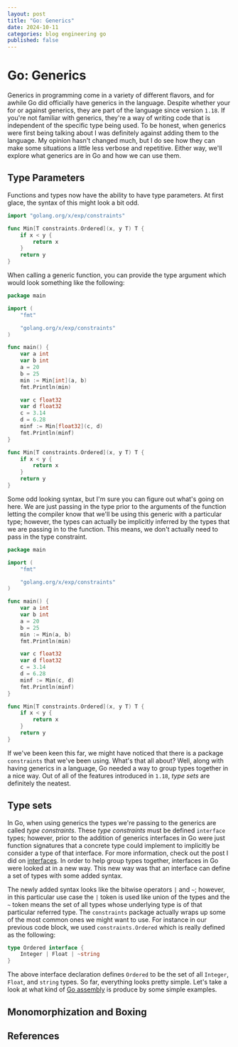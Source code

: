 ```yaml
---
layout: post
title: "Go: Generics"
date: 2024-10-11
categories: blog engineering go
published: false
---
```


# Go: Generics

Generics in programming come in a variety of different flavors, and for awhile Go did officially have generics in the
language. Despite whether your for or against generics, they are part of the language since version `1.18`. If you're
not familiar with generics, they're a way of writing code that is independent of the specific type being used. To be
honest, when generics were first being talking about I was definitely against adding them to the language. My opinion
hasn't changed much, but I do see how they can make some situations a little less verbose and repetitive. Either way,
we'll explore what generics are in Go and how we can use them.

## Type Parameters

Functions and types now have the ability to have type parameters. At first glace, the syntax of this might look a bit
odd.

```go
import "golang.org/x/exp/constraints"

func Min[T constraints.Ordered](x, y T) T {
    if x < y {
        return x
    }
    return y
}

```

When calling a generic function, you can provide the type argument which would look something like the following:

```go
package main

import (
	"fmt"

	"golang.org/x/exp/constraints"
)

func main() {
	var a int
	var b int
	a = 20
	b = 25
	min := Min[int](a, b)
	fmt.Println(min)

	var c float32
	var d float32
	c = 3.14
	d = 6.28
	minf := Min[float32](c, d)
	fmt.Println(minf)
}

func Min[T constraints.Ordered](x, y T) T {
	if x < y {
		return x
	}
	return y
}

```

Some odd looking syntax, but I'm sure you can figure out what's going on here. We are just passing in the type prior
to the arguments of the function letting the compiler know that we'll be using this generic with a particular type;
however, the types can actually be implicitly inferred by the types that we are passing in to the function. This means,
we don't actually need to pass in the type constraint.

```go
package main

import (
	"fmt"

	"golang.org/x/exp/constraints"
)

func main() {
	var a int
	var b int
	a = 20
	b = 25
	min := Min(a, b)
	fmt.Println(min)

	var c float32
	var d float32
	c = 3.14
	d = 6.28
	minf := Min(c, d)
	fmt.Println(minf)
}

func Min[T constraints.Ordered](x, y T) T {
	if x < y {
		return x
	}
	return y
}

```

If we've been keen this far, we might have noticed that there is a package `constraints` that we've been using. What's
that all about? Well, along with having generics in a language, Go needed a way to group types together in a nice way.
Out of all of the features introduced in `1.18`, _type sets_ are definitely the neatest.

## Type sets

In Go, when using generics the types we're passing to the generics are called _type constraints_. These
_type constraints_ must be defined `interface` types; however, prior to the addition of generics interfaces in Go were
just function signatures that a concrete type could implement to implicitly be consider a type of that interface. For
more information, check out the post I did on [interfaces](/blog/engineering/go/2024/10/06/go-interfaces.html). In
order to help group types together, interfaces in Go were looked at in a new way. This new way was that an interface
can define a set of types with some added syntax.

The newly added syntax looks like the bitwise operators `|` and `~`; however, in this particular use case the `|`
token is used like union of the types and the `~` token means the set of all types whose underlying type is of that
particular referred type. The `constraints` package actually wraps up some of the most common ones we might want to
use. For instance in our previous code block, we used `constraints.Ordered` which is really defined as the following:

```go
type Ordered interface {
	Integer | Float | ~string
}

```

The above interface declaration defines `Ordered` to be the set of all `Integer`, `Float`, and `string` types. So far,
everything looks pretty simple. Let's take a look at what kind of [Go assembly][go-asm] is produce by some simple
examples.

## Monomorphization and Boxing

## References

[go-asm]: https://go.dev/doc/asm
[go-generics]: https://deepsource.com/blog/go-1-18-generics-implementation
[monomorph]: https://en.wikipedia.org/wiki/Monomorphization
[boxing]: https://en.wikipedia.org/wiki/Boxing_(computer_programming)
